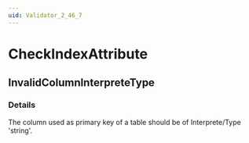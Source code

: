 ```yaml
---
uid: Validator_2_46_7
---
```


# CheckIndexAttribute

## InvalidColumnInterpreteType

<!-- Description, Properties, ... sections are auto-generated. -->
<!-- REPLACE ME AUTO-GENERATION -->

### Details

The column used as primary key of a table should be of Interprete/Type 'string'.

<!-- Uncomment to add example code -->
<!--### Example code-->
